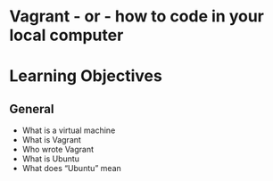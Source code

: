 # Vagrant - or - how to code in your local computer
# Learning Objectives
## General
* What is a virtual machine
* What is Vagrant
* Who wrote Vagrant
* What is Ubuntu
* What does “Ubuntu” mean
